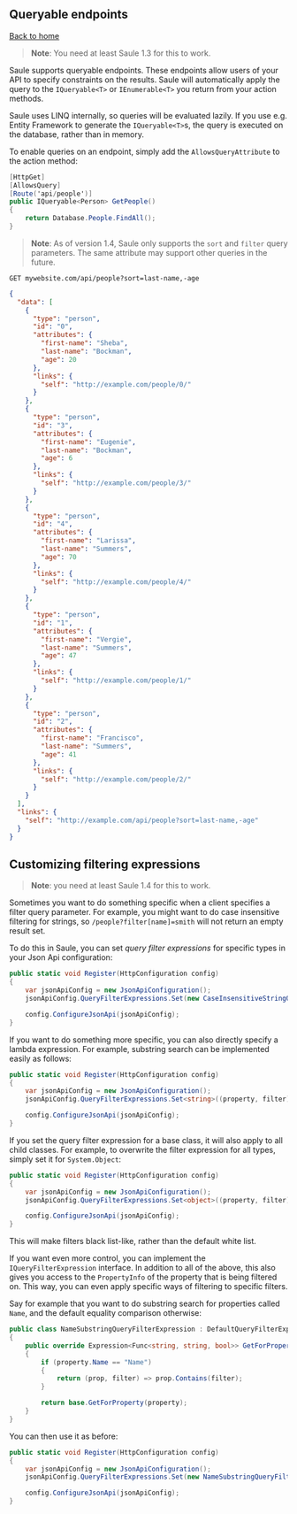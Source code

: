 ## Queryable endpoints

[Back to home](index)

> **Note**: You need at least Saule 1.3 for this to work.

Saule supports queryable endpoints. These endpoints allow users of
your API to specify constraints on the results. Saule will automatically
apply the query to the `IQueryable<T>` or `IEnumerable<T>` you return from
your action methods.

Saule uses LINQ internally, so queries will be evaluated lazily. If you use
e.g. Entity Framework to generate the `IQueryable<T>`s, the query is executed
on the database, rather than in memory.

To enable queries on an endpoint, simply add the `AllowsQueryAttribute` to
the action method:

```csharp
[HttpGet]
[AllowsQuery]
[Route('api/people')]
public IQueryable<Person> GetPeople()
{
    return Database.People.FindAll();
}
```

> **Note**: As of version 1.4, Saule only supports the `sort` and `filter` query parameters.
> The same attribute may support other queries in the future.

```
GET mywebsite.com/api/people?sort=last-name,-age
```

```json
{
  "data": [
    {
      "type": "person",
      "id": "0",
      "attributes": {
        "first-name": "Sheba",
        "last-name": "Bockman",
        "age": 20
      },
      "links": {
        "self": "http://example.com/people/0/"
      }
    },
    {
      "type": "person",
      "id": "3",
      "attributes": {
        "first-name": "Eugenie",
        "last-name": "Bockman",
        "age": 6
      },
      "links": {
        "self": "http://example.com/people/3/"
      }
    },
    {
      "type": "person",
      "id": "4",
      "attributes": {
        "first-name": "Larissa",
        "last-name": "Summers",
        "age": 70
      },
      "links": {
        "self": "http://example.com/people/4/"
      }
    },
    {
      "type": "person",
      "id": "1",
      "attributes": {
        "first-name": "Vergie",
        "last-name": "Summers",
        "age": 47
      },
      "links": {
        "self": "http://example.com/people/1/"
      }
    },
    {
      "type": "person",
      "id": "2",
      "attributes": {
        "first-name": "Francisco",
        "last-name": "Summers",
        "age": 41
      },
      "links": {
        "self": "http://example.com/people/2/"
      }
    }
  ],
  "links": {
    "self": "http://example.com/api/people?sort=last-name,-age"
  }
}
```

## Customizing filtering expressions

> **Note**: you need at least Saule 1.4 for this to work.

Sometimes you want to do something specific when a client specifies a filter query parameter.
For example, you might want to do case insensitive filtering for strings, so `/people?filter[name]=smith`
will not return an empty result set.

To do this in Saule, you can set *query filter expressions* for specific types in your Json Api configuration:

```csharp
public static void Register(HttpConfiguration config)
{
    var jsonApiConfig = new JsonApiConfiguration();
    jsonApiConfig.QueryFilterExpressions.Set(new CaseInsensitiveStringQueryFilterExpression());

    config.ConfigureJsonApi(jsonApiConfig);
}
```

If you want to do something more specific, you can also directly specify a lambda expression. For example,
substring search can be implemented easily as follows:

```csharp
public static void Register(HttpConfiguration config)
{
    var jsonApiConfig = new JsonApiConfiguration();
    jsonApiConfig.QueryFilterExpressions.Set<string>((property, filter) => property.Contains(filter));

    config.ConfigureJsonApi(jsonApiConfig);
}
```

If you set the query filter expression for a base class, it will also apply to all child classes. For example,
to overwrite the filter expression for all types, simply set it for `System.Object`:

```csharp
public static void Register(HttpConfiguration config)
{
    var jsonApiConfig = new JsonApiConfiguration();
    jsonApiConfig.QueryFilterExpressions.Set<object>((property, filter) => property != filter);

    config.ConfigureJsonApi(jsonApiConfig);
}
```

This will make filters black list-like, rather than the default white list.

If you want even more control, you can implement the `IQueryFilterExpression` interface. In addition to all
of the above, this also gives you access to the `PropertyInfo` of the property that is being filtered on. This
way, you can even apply specific ways of filtering to specific filters.

Say for example that you want to do substring search for properties called `Name`, and the default equality
comparison otherwise:

```csharp
public class NameSubstringQueryFilterExpression : DefaultQueryFilterExpression<string>
{
    public override Expression<Func<string, string, bool>> GetForProperty(PropertyInfo property)
    {
        if (property.Name == "Name")
        {
            return (prop, filter) => prop.Contains(filter);
        }

        return base.GetForProperty(property);
    }
}
```

You can then use it as before:

```csharp
public static void Register(HttpConfiguration config)
{
    var jsonApiConfig = new JsonApiConfiguration();
    jsonApiConfig.QueryFilterExpressions.Set(new NameSubstringQueryFilterExpression());

    config.ConfigureJsonApi(jsonApiConfig);
}
```